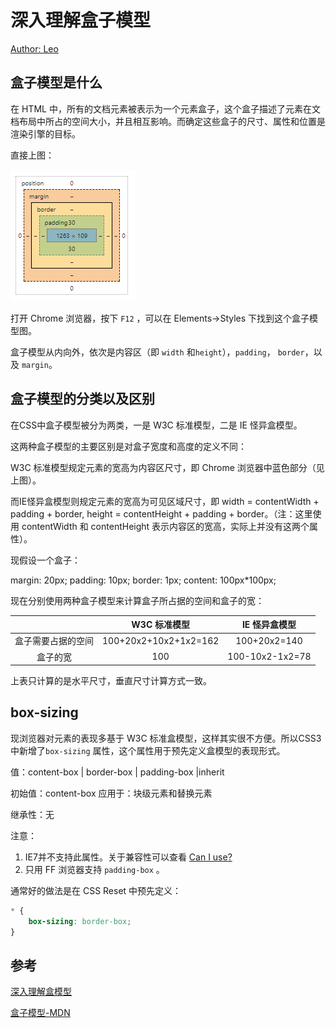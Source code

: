 # 深入理解盒子模型



[Author: Leo](https://github.com/swpuLeo)



## 盒子模型是什么

在 HTML 中，所有的文档元素被表示为一个元素盒子，这个盒子描述了元素在文档布局中所占的空间大小，并且相互影响。而确定这些盒子的尺寸、属性和位置是渲染引擎的目标。



直接上图：

![css-001-01](https://github.com/YiLing-IOT-Studio/Weekly-FEG/blob/master/resources/images/css-001-%E6%B7%B1%E5%85%A5%E7%90%86%E8%A7%A3%E7%9B%92%E5%AD%90%E6%A8%A1%E5%9E%8B-1.png)



打开 Chrome 浏览器，按下 `F12` ，可以在 Elements->Styles 下找到这个盒子模型图。

盒子模型从内向外，依次是内容区（即 `width` 和`height`），`padding`， `border`，以及 `margin`。





## 盒子模型的分类以及区别

在CSS中盒子模型被分为两类，一是 W3C 标准模型，二是 IE 怪异盒模型。

这两种盒子模型的主要区别是对盒子宽度和高度的定义不同：

W3C 标准模型规定元素的宽高为内容区尺寸，即 Chrome 浏览器中蓝色部分（见上图）。

而IE怪异盒模型则规定元素的宽高为可见区域尺寸，即 width = contentWidth + padding + border, height = contentHeight + padding + border。（注：这里使用 contentWidth 和 contentHeight 表示内容区的宽高，实际上并没有这两个属性）。



现假设一个盒子：

margin: 20px;   padding: 10px;  border: 1px;  content: 100px*100px;



现在分别使用两种盒子模型来计算盒子所占据的空间和盒子的宽：

|           |       W3C 标准模型        |    IE 怪异盒模型     |
| :-------: | :-------------------: | :-------------: |
| 盒子需要占据的空间 | 100+20x2+10x2+1x2=162 |  100+20x2=140   |
|   盒子的宽    |          100          | 100-10x2-1x2=78 |

上表只计算的是水平尺寸，垂直尺寸计算方式一致。





## box-sizing

现浏览器对元素的表现多基于 W3C 标准盒模型，这样其实很不方便。所以CSS3中新增了`box-sizing` 属性，这个属性用于预先定义盒模型的表现形式。



值：content-box | border-box | padding-box |inherit

初始值：content-box
应用于：块级元素和替换元素

继承性：无



注意：

1. IE7并不支持此属性。关于兼容性可以查看 [Can I use?](http://caniuse.com/#search=box-sizing)
2. 只用 FF 浏览器支持 `padding-box` 。



通常好的做法是在 CSS Reset 中预先定义：

```css
* {
    box-sizing: border-box;
}
```



## 参考

[深入理解盒模型](http://www.cnblogs.com/xiaohuochai/p/5202597.html)

[盒子模型-MDN](https://developer.mozilla.org/zh-CN/docs/Web/CSS/CSS_Box_Model/Introduction_to_the_CSS_box_model)



